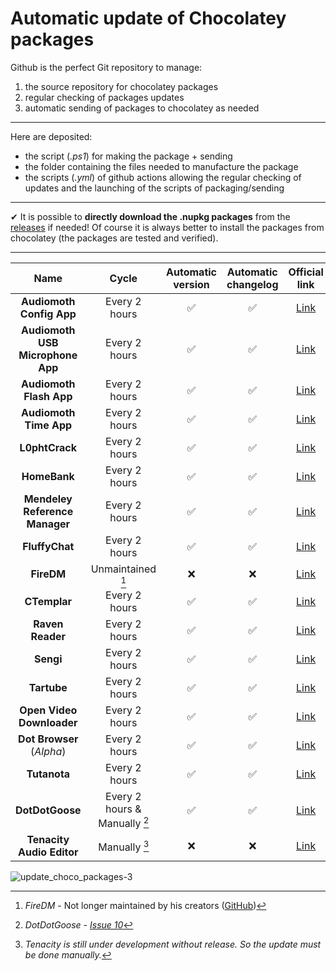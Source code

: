 # Automatic update of Chocolatey packages

Github is the perfect Git repository to manage:

1. the source repository for chocolatey packages
2. regular checking of packages updates
3. automatic sending of packages to chocolatey as needed

---

Here are deposited:

* the script (*.ps1*) for making the package + sending
* the folder containing the files needed to manufacture the package
* the scripts (*.yml*) of github actions allowing the regular checking of updates and the launching of the scripts of packaging/sending

---

✔ It is possible to **directly download the .nupkg packages** from the [releases](https://github.com/A-d-r-i/update_choco_package/releases) if needed! Of course it is always better to install the packages from chocolatey (the packages are tested and verified).

---
| Name | Cycle | Automatic version | Automatic changelog | Official link | Chocolatey link |
|:---:|:---:|:---:|:---:|:---:|:---:|
|**Audiomoth Config App**|Every 2 hours|✅|✅|[Link](https://www.openacousticdevices.info/applications)|[Link](https://community.chocolatey.org/packages/audiomoth-config)|
|**Audiomoth USB Microphone App**|Every 2 hours|✅|✅|[Link](https://www.openacousticdevices.info/applications)|[Link](https://community.chocolatey.org/packages/audiomoth-usb)|
|**Audiomoth Flash App**|Every 2 hours|✅|✅|[Link](https://www.openacousticdevices.info/applications)|[Link](https://community.chocolatey.org/packages/audiomoth-flash)|
|**Audiomoth Time App**|Every 2 hours|✅|✅|[Link](https://www.openacousticdevices.info/applications)|[Link](https://community.chocolatey.org/packages/audiomoth-time)|
|**L0phtCrack**|Every 2 hours|✅|✅|[Link](https://l0phtcrack.gitlab.io/)|[Link](https://community.chocolatey.org/packages/l0phtcrack)|
|**HomeBank**|Every 2 hours|✅|✅|[Link](homebank.free.fr)|[Link](https://community.chocolatey.org/packages/homebank)|
|**Mendeley Reference Manager**|Every 2 hours|✅|✅|[Link](https://www.mendeley.com/reference-management/reference-manager)|[Link](https://community.chocolatey.org/packages/mendeley-reference-manager)|
|**FluffyChat**|Every 2 hours|✅|✅|[Link](https://fluffychat.im/)|[Link](https://community.chocolatey.org/packages/fluffychat)|
|**FireDM**|Unmaintained [^1]|❌|❌|[Link](https://github.com/firedm)|[Link](https://community.chocolatey.org/packages/firedm)|
|**CTemplar**|Every 2 hours|✅|✅|[Link](https://ctemplar.com)|[Link](https://community.chocolatey.org/packages/ctemplar)|
|**Raven Reader**|Every 2 hours|✅|✅|[Link](https://ravenreader.app)|[Link](https://community.chocolatey.org/packages/raven)|
|**Sengi**|Every 2 hours|✅|✅|[Link](https://nicolasconstant.github.io/sengi)|[Link](https://community.chocolatey.org/packages/sengi)|
|**Tartube**|Every 2 hours|✅|✅|[Link](https://tartube.sourceforge.io)|[Link](https://community.chocolatey.org/packages/tartube)|
|**Open Video Downloader**|Every 2 hours|✅|✅|[Link](https://jely2002.github.io/youtube-dl-gui/)|[Link](https://community.chocolatey.org/packages/open-video-downloader)|
|**Dot Browser** (*Alpha*)|Every 2 hours|✅|✅|[Link](https://www.dothq.co/)|[Link](https://community.chocolatey.org/packages/dotbrowser)|
|**Tutanota**|Every 2 hours|✅|✅|[Link](https://tutanota.com)|[Link](https://community.chocolatey.org/packages/tutanota)|
|**DotDotGoose**|Every 2 hours & Manually [^2]|✅|✅|[Link](https://biodiversityinformatics.amnh.org/open_source/dotdotgoose/)|[Link](https://community.chocolatey.org/packages/dotdotgoose)|
|**Tenacity Audio Editor**|Manually [^3]|❌|❌|[Link](https://tenacityaudio.org)|[Link](https://community.chocolatey.org/packages/tenacity)|

[^1]: *FireDM* - Not longer maintained by his creators ([GitHub](https://github.com/firedm))
[^2]: *DotDotGoose - [Issue 10](https://github.com/A-d-r-i/update_choco_package/issues/10)*  
[^3]: *Tenacity is still under development without release. So the update must be done manually.*

![update_choco_packages-3](https://user-images.githubusercontent.com/27277698/134149155-45a89285-542a-4bc8-a9d3-83ce57dc5fe9.png)
